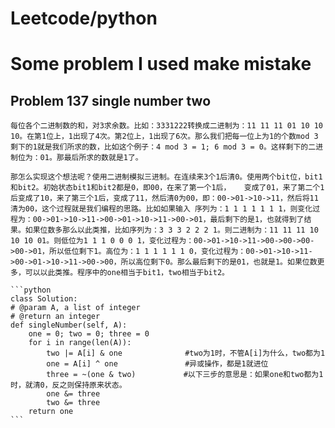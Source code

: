 # Leetcode/python

# Some problem I used make mistake 
## Problem 137 single number two 

    每位各个二进制数的和，对3求余数。比如：3331222转换成二进制为：11 11 11 01 10 10 10。在第1位上，1出现了4次。第2位上，1出现了6次。那么我们把每一位上为1的个数mod 3剩下的1就是我们所求的数，比如这个例子：4 mod 3 = 1; 6 mod 3 = 0。这样剩下的二进制位为：01。那最后所求的数就是1了。

    那怎么实现这个想法呢？使用二进制模拟三进制。在连续来3个1后清0。使用两个bit位，bit1和bit2。初始状态bit1和bit2都是0，即00，在来了第一个1后，   变成了01，来了第二个1后变成了10，来了第三个1后，变成了11，然后清0为00，即：00->01->10->11，然后将11清为00，这个过程就是我们编程的思路。比如如果输入 序列为：1 1 1 1 1 1 1，则变化过程为：00->01->10->11->00->01->10->11->00->01，最后剩下的是1，也就得到了结果。如果位数多那么以此类推，比如序列为：3 3 3 2 2 2 1。则二进制为：11 11 11 10 10 10 01。则低位为1 1 1 0 0 0 1，变化过程为：00->01->10->11->00->00->00->00->01，所以低位剩下1。高位为：1 1 1 1 1 1 0，变化过程为：00->01->10->11->00->01->10->11->00->00，所以高位剩下0。那么最后剩下的是01，也就是1。如果位数更多，可以以此类推。程序中的one相当于bit1，two相当于bit2。

    ```python
    class Solution:
    # @param A, a list of integer
    # @return an integer
    def singleNumber(self, A):
        one = 0; two = 0; three = 0
        for i in range(len(A)):
            two |= A[i] & one              #two为1时，不管A[i]为什么，two都为1
            one = A[i] ^ one               #异或操作，都是1就进位
            three = ~(one & two)　　　　    #以下三步的意思是：如果one和two都为1时，就清0，反之则保持原来状态。
            one &= three
            two &= three
        return one
    ```

